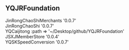 ## YQJRFoundation

JinRongChaoShiMerchants '0.0.7'  
JinRongChaoShi '0.0.7'  
YQCaijitong :path => '~/Desktop/github/YQJRFoundation'  
JSXJMemberStore '0.0.4'  
YQSKSpeedConversion '0.0.7'  


